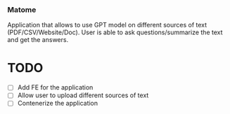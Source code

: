 

### Matome

Application that allows to use GPT model on different sources of text (PDF/CSV/Website/Doc).
User is able to ask questions/summarize the text and get the answers.


# TODO
- [ ] Add FE for the application
- [ ] Allow user to upload different sources of text
- [ ] Contenerize the application
